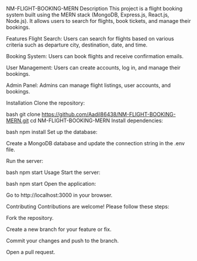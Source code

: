 
NM-FLIGHT-BOOKING-MERN
Description
This project is a flight booking system built using the MERN stack (MongoDB, Express.js, React.js, Node.js). It allows users to search for flights, book tickets, and manage their bookings.

Features
Flight Search: Users can search for flights based on various criteria such as departure city, destination, date, and time.

Booking System: Users can book flights and receive confirmation emails.

User Management: Users can create accounts, log in, and manage their bookings.

Admin Panel: Admins can manage flight listings, user accounts, and bookings.

Installation
Clone the repository:

bash
git clone https://github.com/Aadil86438/NM-FLIGHT-BOOKING-MERN.git
cd NM-FLIGHT-BOOKING-MERN
Install dependencies:

bash
npm install
Set up the database:

Create a MongoDB database and update the connection string in the .env file.

Run the server:

bash
npm start
Usage
Start the server:

bash
npm start
Open the application:

Go to http://localhost:3000 in your browser.

Contributing
Contributions are welcome! Please follow these steps:

Fork the repository.

Create a new branch for your feature or fix.

Commit your changes and push to the branch.

Open a pull request.
